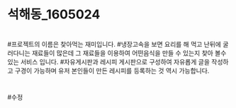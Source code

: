 # 석해동_1605024
# 
#프로젝트의 이름은 찾아먹는 재미입니다.
#냉장고속을 보면 요리를 해 먹고 난뒤에 굴러다니는 재료들이 많은데 그 재료들을 이용하여 어떤음식을 만들 수 있는지 찾아 볼수 있는 서비스 입니다.
#자유게시판과 레시피 게시판으로 구성하여 자유롭게 글을 작성하고 구경이 가능하며 유저 본인들이 만든 레시피를 등록하는 것 역시 가능합니다.
#




#수정
